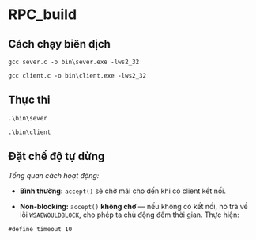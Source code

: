 # RPC_build
## Cách chạy biên dịch
```
gcc sever.c -o bin\sever.exe -lws2_32
```
```
gcc client.c -o bin\client.exe -lws2_32
```

## Thực thi
```
.\bin\sever
```
```
.\bin\client
```
## Đặt chế độ tự dừng
*Tổng quan cách hoạt động:*
- **Bình thường:** `accept()` sẽ chờ mãi cho đến khi có client kết nối.

- **Non-blocking:** `accept()` **không chờ** — nếu không có kết nối, nó trả về lỗi `WSAEWOULDBLOCK`, cho phép ta chủ động đếm thời gian.
Thực hiện:
```
#define timeout 10
```
